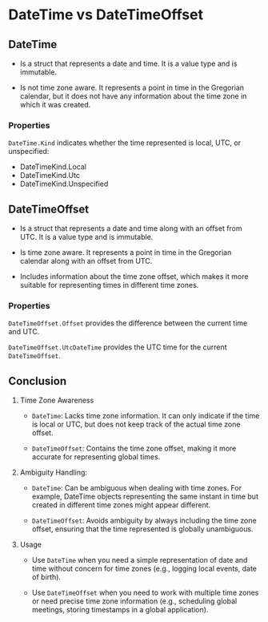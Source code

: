# DateTime vs DateTimeOffset

## DateTime

- Is a struct that represents a date and time. It is a value type and is immutable.

- Is not time zone aware. It represents a point in time in the Gregorian calendar, but it does not have any information about the time zone in which it was created.

### Properties

`DateTime.Kind` indicates whether the time represented is local, UTC, or unspecified:

- DateTimeKind.Local
- DateTimeKind.Utc
- DateTimeKind.Unspecified

## DateTimeOffset

- Is a struct that represents a date and time along with an offset from UTC. It is a value type and is immutable.

- Is time zone aware. It represents a point in time in the Gregorian calendar along with an offset from UTC.

- Includes information about the time zone offset, which makes it more suitable for representing times in different time zones.

### Properties

`DateTimeOffset.Offset` provides the difference between the current time and UTC.

`DateTimeOffset.UtcDateTime` provides the UTC time for the current `DateTimeOffset`.

## Conclusion

1. Time Zone Awareness

    - `DateTime`: Lacks time zone information. It can only indicate if the time is local or UTC, but does not keep track of the actual time zone offset.

    - `DateTimeOffset`: Contains the time zone offset, making it more accurate for representing global times.

2. Ambiguity Handling:

    - `DateTime`: Can be ambiguous when dealing with time zones. For example, DateTime objects representing the same instant in time but created in different time zones might appear different.

    - `DateTimeOffset`: Avoids ambiguity by always including the time zone offset, ensuring that the time represented is globally unambiguous.

3. Usage

    - Use `DateTime` when you need a simple representation of date and time without concern for time zones (e.g., logging local events, date of birth).

    - Use `DateTimeOffset` when you need to work with multiple time zones or need precise time zone information (e.g., scheduling global meetings, storing timestamps in a global application).
